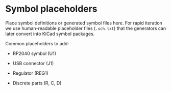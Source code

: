 Symbol placeholders
===================

Place symbol definitions or generated symbol files here. For rapid
iteration we use human-readable placeholder files (`.sch.txt`) that the
generators can later convert into KiCad symbol packages.

Common placeholders to add:

- RP2040 symbol (U1)

- USB connector (J1)

- Regulator (REG1)

- Discrete parts (R, C, D)
